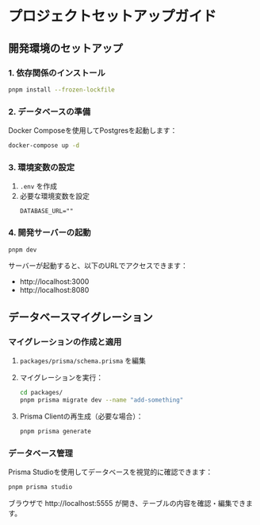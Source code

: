 # プロジェクトセットアップガイド

## 開発環境のセットアップ

### 1. 依存関係のインストール

```bash
pnpm install --frozen-lockfile
```

### 2. データベースの準備

Docker Composeを使用してPostgresを起動します：

```bash
docker-compose up -d
```

### 3. 環境変数の設定

1. `.env` を作成
2. 必要な環境変数を設定
   ```
   DATABASE_URL=""
   ```

### 4. 開発サーバーの起動

```bash
pnpm dev
```

サーバーが起動すると、以下のURLでアクセスできます：

- http://localhost:3000
- http://localhost:8080

## データベースマイグレーション

### マイグレーションの作成と適用

1. `packages/prisma/schema.prisma` を編集

2. マイグレーションを実行：

   ```bash
   cd packages/
   pnpm prisma migrate dev --name "add-something"
   ```

3. Prisma Clientの再生成（必要な場合）：
   ```bash
   pnpm prisma generate
   ```

### データベース管理

Prisma Studioを使用してデータベースを視覚的に確認できます：

```bash
pnpm prisma studio
```

ブラウザで http://localhost:5555 が開き、テーブルの内容を確認・編集できます。
